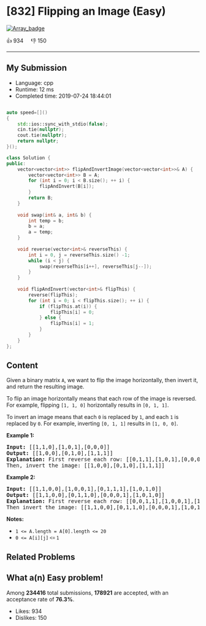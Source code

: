 # [832] Flipping an Image (Easy)

[![Array_badge](https://img.shields.io/badge/topic-Array-green.svg)](https://leetcode.com/problems/flipping-an-image/) 

:+1: 934 &nbsp; &nbsp; :thumbsdown: 150

---

## My Submission

- Language: cpp
- Runtime: 12 ms
- Completed time: 2019-07-24 18:44:01

```cpp

auto speed=[]()
{
    std::ios::sync_with_stdio(false);
    cin.tie(nullptr);
    cout.tie(nullptr);
    return nullptr;
}();

class Solution {
public:
    vector<vector<int>> flipAndInvertImage(vector<vector<int>>& A) {
        vector<vector<int>> B = A;
        for (int i = 0; i < B.size(); ++ i) {
            flipAndInvert(B[i]);
        }
        return B;
    }
    
    void swap(int& a, int& b) {
        int temp = b;
        b = a;
        a = temp;
    }
    
    void reverse(vector<int>& reverseThis) {
        int i = 0, j = reverseThis.size() -1;
        while (i < j) {
            swap(reverseThis[i++], reverseThis[j--]);
        }
    }
    
    void flipAndInvert(vector<int>& flipThis) {
        reverse(flipThis);
        for (int i = 0; i < flipThis.size(); ++ i) {
            if (flipThis.at(i)) {
                flipThis[i] = 0;
            } else {
                flipThis[i] = 1;
            }
        }
    }
};
```

## Content
<p>Given a binary matrix <code>A</code>, we want to flip the image horizontally, then invert it, and return the resulting image.</p>

<p>To flip an image horizontally means that each row of the image is reversed.&nbsp; For example, flipping&nbsp;<code>[1, 1, 0]</code>&nbsp;horizontally results in&nbsp;<code>[0, 1, 1]</code>.</p>

<p>To invert an image means&nbsp;that each <code>0</code> is replaced by <code>1</code>, and each <code>1</code> is replaced by <code>0</code>.&nbsp;For example, inverting&nbsp;<code>[0, 1, 1]</code>&nbsp;results in&nbsp;<code>[1, 0, 0]</code>.</p>

<p><strong>Example 1:</strong></p>

<pre>
<strong>Input: </strong>[[1,1,0],[1,0,1],[0,0,0]]
<strong>Output: </strong>[[1,0,0],[0,1,0],[1,1,1]]
<strong>Explanation:</strong> First reverse each row: [[0,1,1],[1,0,1],[0,0,0]].
Then, invert the image: [[1,0,0],[0,1,0],[1,1,1]]
</pre>

<p><strong>Example 2:</strong></p>

<pre>
<strong>Input: </strong>[[1,1,0,0],[1,0,0,1],[0,1,1,1],[1,0,1,0]]
<strong>Output: </strong>[[1,1,0,0],[0,1,1,0],[0,0,0,1],[1,0,1,0]]
<strong>Explanation:</strong> First reverse each row: [[0,0,1,1],[1,0,0,1],[1,1,1,0],[0,1,0,1]].
Then invert the image: [[1,1,0,0],[0,1,1,0],[0,0,0,1],[1,0,1,0]]
</pre>

<p><strong>Notes:</strong></p>

<ul>
	<li><code>1 &lt;= A.length = A[0].length &lt;= 20</code></li>
	<li><code>0 &lt;= A[i][j]<font face="sans-serif, Arial, Verdana, Trebuchet MS">&nbsp;&lt;=&nbsp;</font>1</code></li>
</ul>


## Related Problems


## What a(n) Easy problem!
Among **234416** total submissions, **178921** are accepted, with an acceptance rate of **76.3%**. <br>

- Likes: 934
- Dislikes: 150


